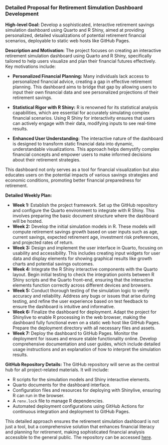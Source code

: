 ### Detailed Proposal for Retirement Simulation Dashboard Development

**High-level Goal:** 
Develop a sophisticated, interactive retirement savings simulation dashboard using Quarto and R Shiny, aimed at providing personalized, detailed visualizations of potential retirement financial scenarios, deployable to static web hosts like GitHub Pages.

**Description and Motivation:**
The project focuses on creating an interactive retirement simulation dashboard using Quarto and R Shiny, specifically tailored to help users visualize and plan their financial futures effectively. Key motivations include:

- **Personalized Financial Planning:** Many individuals lack access to personalized financial advice, creating a gap in effective retirement planning. This dashboard aims to bridge that gap by allowing users to input their own financial data and see personalized projections of their retirement savings.
  
- **Statistical Rigor with R Shiny:** R is renowned for its statistical analysis capabilities, which are essential for accurately simulating complex financial scenarios. Using R Shiny for interactivity ensures that users can actively engage with their data, modifying inputs to see real-time results.
  
- **Enhanced User Understanding:** The interactive nature of the dashboard is designed to transform static financial data into dynamic, understandable visualizations. This approach helps demystify complex financial concepts and empower users to make informed decisions about their retirement strategies.

This dashboard not only serves as a tool for financial visualization but also educates users on the potential impacts of various savings strategies and economic conditions, promoting better financial preparedness for retirement.

**Detailed Weekly Plan:**
- **Week 1:** Establish the project framework. Set up the GitHub repository and configure the Quarto environment to integrate with R Shiny. This involves preparing the basic document structure where the dashboard will be hosted. 
- **Week 2:** Develop the initial simulation models in R. These models will compute retirement savings growth based on user inputs such as age, current savings, expected retirement age, investment risk preferences, and projected rates of return. 
- **Week 3:** Design and implement the user interface in Quarto, focusing on usability and accessibility. This includes creating input widgets for user data and display elements for showing graphical results like growth charts and potential savings outcomes.
- **Week 4:** Integrate the R Shiny interactive components with the Quarto layout. Begin initial testing to check the integration points between R Shiny scripts and the Quarto front-end, ensuring that the interactive elements function correctly across different devices and browsers. 
- **Week 5:** Conduct thorough testing of the simulation logic to verify accuracy and reliability. Address any bugs or issues that arise during testing, and refine the user experience based on test feedback to ensure the dashboard is intuitive and informative.
- **Week 6:** Finalize the dashboard for deployment. Adapt the project for Shinylive to enable R processing in the web browser, making the dashboard fully functional even on a static web host like GitHub Pages. Prepare the deployment directory with all necessary files and assets. 
- **Week 7:** Deploy the dashboard to GitHub Pages. Monitor the deployment for issues and ensure stable functionality online. Develop comprehensive documentation and user guides, which include detailed usage instructions and an explanation of how to interpret the simulation results. 

**GitHub Repository Details:**
The GitHub repository will serve as the central hub for all project-related materials. It will include:
- R scripts for the simulation models and Shiny interactive elements.
- Quarto documents for the dashboard interface.
- Configuration files and resources for deploying with Shinylive, ensuring R can run in the browser.
- A `renv.lock` file to manage R dependencies.
- Automated deployment configurations using GitHub Actions for continuous integration and deployment to GitHub Pages.

This detailed approach ensures the retirement simulation dashboard is not just a tool, but a comprehensive solution that enhances financial literacy and planning for retirement, making sophisticated financial analysis accessible to the general public. The repository can be accessed [here](https://github.com/<username>/retirement-simulation-dashboard).
